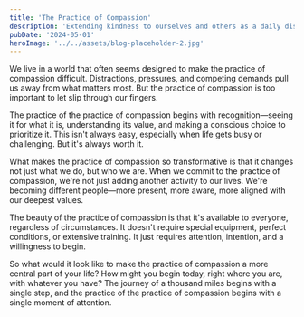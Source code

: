 ```yaml
---
title: 'The Practice of Compassion'
description: 'Extending kindness to ourselves and others as a daily discipline'
pubDate: '2024-05-01'
heroImage: '../../assets/blog-placeholder-2.jpg'
---
```


We live in a world that often seems designed to make the practice of compassion difficult. Distractions, pressures, and competing demands pull us away from what matters most. But the practice of compassion is too important to let slip through our fingers.

The practice of the practice of compassion begins with recognition—seeing it for what it is, understanding its value, and making a conscious choice to prioritize it. This isn't always easy, especially when life gets busy or challenging. But it's always worth it.

What makes the practice of compassion so transformative is that it changes not just what we do, but who we are. When we commit to the practice of compassion, we're not just adding another activity to our lives. We're becoming different people—more present, more aware, more aligned with our deepest values.

The beauty of the practice of compassion is that it's available to everyone, regardless of circumstances. It doesn't require special equipment, perfect conditions, or extensive training. It just requires attention, intention, and a willingness to begin.

So what would it look like to make the practice of compassion a more central part of your life? How might you begin today, right where you are, with whatever you have? The journey of a thousand miles begins with a single step, and the practice of the practice of compassion begins with a single moment of attention.